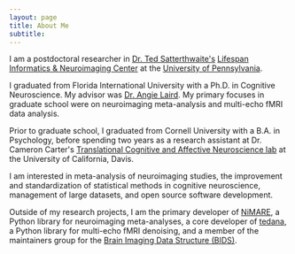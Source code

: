 ```yaml
---
layout: page
title: About Me
subtitle:
---
```

<!-- hyperlinks in #5499C7 -->
I am a postdoctoral researcher in [Dr. Ted Satterthwaite's](https://www.pennlinc.io/team/Ted-Satterthwaite)
[Lifespan Informatics & Neuroimaging Center](https://www.pennlinc.io) at the
[University of Pennsylvania](https://www.upenn.edu).

I graduated from Florida International University with a Ph.D. in Cognitive Neuroscience.
My advisor was [Dr. Angie Laird](https://nbclab.github.io/team/laird-angela).
My primary focuses in graduate school were on neuroimaging meta-analysis and multi-echo fMRI data analysis.

Prior to graduate school, I graduated from Cornell University with a B.A. in Psychology,
before spending two years as a research assistant at Dr. Cameron Carter's
[Translational Cognitive and Affective Neuroscience lab](http://carterlab.ucdavis.edu/front/index.php)
at the University of California, Davis.

I am interested in meta-analysis of neuroimaging studies, the improvement and standardization of statistical methods in
cognitive neuroscience, management of large datasets, and open source software development.

Outside of my research projects, I am the primary developer of
[NiMARE](https://nimare.readthedocs.io/en/latest/), a Python library for neuroimaging meta-analyses,
a core developer of [tedana](https://tedana.readthedocs.io/en/stable/), a Python library for multi-echo fMRI denoising,
and a member of the maintainers group for the [Brain Imaging Data Structure (BIDS)](https://bids.neuroimaging.io).
